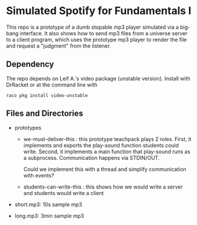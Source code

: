 
# Simulated Spotify for Fundamentals I 

This repo is a prototype of a dumb stopable mp3 player simulated via a
big-bang interface. It also shows how to send mp3 files from a universe
server to a client program, which uses the prototype mp3 player to render
the file and request a "judgment" from the listener. 

## Dependency 

The repo depends on Leif A.'s video package (unstable version). Install
with DrRacket or at the command line with 
```
raco pkg install video-unstable
```

## Files and Directories 

- prototypes
  - we-must-deliver-this : this prototype teachpack plays 2 roles. First,
    it implements and exports the play-sound function students could
    write. Second, it implements a main function that play-sound runs 
    as a subprocess. Communication happens via STDIN/OUT. 

    Could we implement this with a thread and simplify communication with events?

  - students-can-write-this : this shows how we would write a server and
    students would write a client 

- short.mp3: 10s sample mp3
- long.mp3: 3min sample mp3
 


